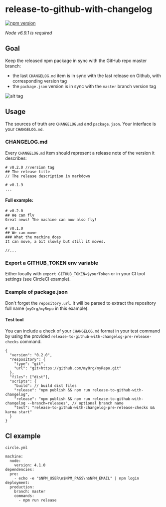 # release-to-github-with-changelog
[![npm version](https://badge.fury.io/js/release-to-github-with-changelog.svg)](https://badge.fury.io/js/release-to-github-with-changelog)

*Node v6.9.1 is required*

## Goal
Keep the released npm package in sync with the GitHub repo master branch:
- the last `CHANGELOG.md` item is in sync with the last release on Github, with corresponding version tag
- the `package.json` version is in sync with the `master` branch version tag

![alt tag](img/changelog_releases_sync.png)

## Usage
The sources of truth are `CHANGELOG.md` and `package.json`.
Your interface is your `CHANGELOG.md`.
### CHANGELOG.md
Every `CHANGELOG.md` item should represent a release note of the version it describes:
```
# v0.2.0 //version tag
## The release title
// The release description in markdown

# v0.1.9
...
```
#### Full example:
```
# v0.2.0
## We can fly
Great news! The machine can now also fly!

# v0.1.0
## We can move
### What the machine does
It can move, a bit slowly but still it moves.

//...
```
### Export a GITHUB_TOKEN env variable
Either locally with `export GITHUB_TOKEN=$yourToken` or in your CI tool settings (see CircleCI example).

### Example of package.json
Don't forget the `repository.url`. It will be parsed to extract the repository full name (`myOrg/myRepo` in this example).
#### Test tool
You can include a check of your `CHANGELOG.md` format in your test command by using the provided `release-to-github-with-changelog-pre-release-checks` command.
```
{
  "version": "0.2.0",
  "respository": {
    "type": "git",
    "url": "git+https://github.com/myOrg/myRepo.git"
  },
  "files": ["dist"],
  "scripts": {
    "build": // build dist files
    "release": "npm publish && npm run release-to-github-with-changelog",
    "release": "npm publish && npm run release-to-github-with-changelog --branch=releases", // optional branch name
    "test": "release-to-github-with-changelog-pre-release-checks && karma start"
  }
}
```
## CI example
`circle.yml`
```
machine:
  node:
    version: 4.1.0
dependencies:
  pre:
    - echo -e "$NPM_USER\n$NPM_PASS\n$NPM_EMAIL" | npm login
deployment:
  production:
    branch: master
    commands:
      - npm run release
```
